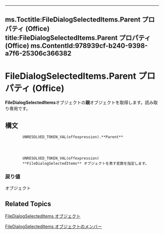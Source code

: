 

---
ms.Toctitle:FileDialogSelectedItems.Parent プロパティ (Office)
title:FileDialogSelectedItems.Parent プロパティ (Office)
ms.ContentId:978939cf-b240-9398-a7f6-25306c366382
---
# FileDialogSelectedItems.Parent プロパティ (Office)




**FileDialogSelectedItems**オブジェクトの**親**オブジェクトを取得します。読み取り専用です。

## 構文

            UNRESOLVED_TOKEN_VAL(offexpression).**Parent**




            UNRESOLVED_TOKEN_VAL(offexpression)
            **FileDialogSelectedItems** オブジェクトを表す変数を指定します。

### 戻り値
オブジェクト





## Related Topics

[FileDialogSelectedItems オブジェクト](a72b1d99-8881-0a5f-9814-3e1b8360d011.md)

[FileDialogSelectedItems オブジェクトのメンバー](de8a51f1-0860-5b32-4795-3269ee64c3a5.md)




